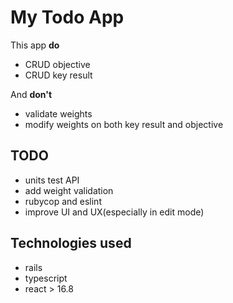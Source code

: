 # My Todo App

This app **do** 
 - CRUD objective
 - CRUD key result

And **don't**
 - validate weights
 - modify weights on both key result and objective

## TODO
- units test API
- add weight validation
- rubycop and eslint
- improve UI and UX(especially in edit mode)


## Technologies used
- rails
- typescript
- react > 16.8

